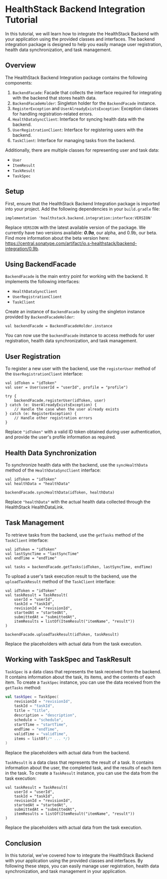 

# HealthStack Backend Integration Tutorial


In this tutorial, we will learn how to integrate the HealthStack Backend with your application using the provided classes and interfaces. The backend integration package is designed to help you easily manage user registration, health data synchronization, and task management.

## Overview

The HealthStack Backend Integration package contains the following components:

1. `BackendFacade`: Facade that collects the interface required for integrating with the backend that stores health data.
2. `BackendFacadeHolder`: Singleton holder for the `BackendFacade` instance.
3. `RegisterException` and `UserAlreadyExistsException`: Exception classes for handling registration-related errors.
4. `HealthDataSyncClient`: Interface for syncing health data with the backend.
5. `UserRegistrationClient`: Interface for registering users with the backend.
6. `TaskClient`: Interface for managing tasks from the backend.

Additionally, there are multiple classes for representing user and task data:

- `User`
- `ItemResult`
- `TaskResult`
- `TaskSpec`

## Setup

First, ensure that the HealthStack Backend Integration package is imported into your project. Add the following dependencies in your `build.gradle` file:

```
implementation 'healthstack.backend.integration:interface:VERSION'
```

Replace `VERSION` with the latest available version of the package. We currently have two versions available: ***0.9a***, our alpha, and 0.9b, our beta. Find more information about the beta version here: https://central.sonatype.com/artifact/io.s-healthstack/backend-integration/0.9b.

## Using BackendFacade

`BackendFacade` is the main entry point for working with the backend. It implements the following interfaces:

- `HealthDataSyncClient`
- `UserRegistrationClient`
- `TaskClient`

Create an instance of `BackendFacade` by using the singleton instance provided by `BackendFacadeHolder`:

```
val backendFacade = BackendFacadeHolder.instance
```

You can now use the `backendFacade` instance to access methods for user registration, health data synchronization, and task management.

## User Registration

To register a new user with the backend, use the `registerUser` method of the `UserRegistrationClient` interface:

```
val idToken = "idToken"
val user = User(userId = "userId", profile = "profile")

try {
    backendFacade.registerUser(idToken, user)
} catch (e: UserAlreadyExistsException) {
    // Handle the case when the user already exists
} catch (e: RegisterException) {
    // Handle other registration errors
}
```

Replace `"idToken"` with a valid ID token obtained during user authentication, and provide the user's profile information as required.

## Health Data Synchronization

To synchronize health data with the backend, use the `syncHealthData` method of the `HealthDataSyncClient` interface:

```
val idToken = "idToken"
val healthData = "healthData"

backendFacade.syncHealthData(idToken, healthData)
```

Replace `"healthData"` with the actual health data collected through the HealthStack HealthDataLink.

## Task Management

To retrieve tasks from the backend, use the `getTasks` method of the `TaskClient` interface:

```
val idToken = "idToken"
val lastSyncTime = "lastSyncTime"
val endTime = "endTime"

val tasks = backendFacade.getTasks(idToken, lastSyncTime, endTime)
```

To upload a user's task execution result to the backend, use the `uploadTaskResult` method of the `TaskClient` interface:

```
val idToken = "idToken"
val taskResult = TaskResult(
    userId = "userId",
    taskId = "taskId",
    revisionId = "revisionId",
    startedAt = "startedAt",
    submittedAt = "submittedAt",
    itemResults = listOf(ItemResult("itemName", "result"))
)

backendFacade.uploadTaskResult(idToken, taskResult)
```

Replace the placeholders with actual data from the task execution.

## Working with TaskSpec and TaskResult

`TaskSpec` is a data class that represents the task received from the backend. It contains information about the task, its items, and the contents of each item. To create a `TaskSpec` instance, you can use the data received from the `getTasks` method:

```kotlin
val taskSpec = TaskSpec(
    revisionId = "revisionId",
    taskId = "taskId",
    title = "title",
    description = "description",
    schedule = "schedule",
    startTime = "startTime",
    endTime = "endTime",
    validTime = "validTime",
    items = listOf(/* ... */)
)
```

Replace the placeholders with actual data from the backend.

`TaskResult` is a data class that represents the result of a task. It contains information about the user, the completed task, and the results of each item in the task. To create a `TaskResult` instance, you can use the data from the task execution:

```
val taskResult = TaskResult(
    userId = "userId",
    taskId = "taskId",
    revisionId = "revisionId",
    startedAt = "startedAt",
    submittedAt = "submittedAt",
    itemResults = listOf(ItemResult("itemName", "result"))
)
```

Replace the placeholders with actual data from the task execution.

## Conclusion

In this tutorial, we've covered how to integrate the HealthStack Backend with your application using the provided classes and interfaces. By following these steps, you can easily manage user registration, health data synchronization, and task management in your application.
